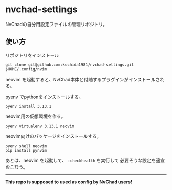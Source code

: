 # nvchad-settings

NvChadの自分用設定ファイルの管理リポジトリ。

## 使い方

リポジトリをインストール

```
git clone git@github.com:kuchida1981/nvchad-settings.git $HOME/.config/nvim
```

neovim を起動すると、NvChad本体と付随するプラグインがインストールされる。

pyenv でpythonをインストールする。

```
pyenv install 3.13.1
```

neovim用の仮想環境を作る。

```
pyenv virtualenv 3.13.1 neovim
```

neovim向けのパッケージをインストールする。

```
pyenv shell neovim
pip install pynvim
```

あとは、neovim を起動して、 `:checkhealth` を実行して
必要そうな設定を適宜おこなう。

---

**This repo is supposed to used as config by NvChad users!**
